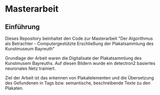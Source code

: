 # Masterarbeit

## Einführung

Dieses Repository beinhaltet den Code zur Masterarbeit  "Der Algorithmus als Betrachter - Computergestützte Erschließung der Plakatsammlung des Kunstmuseum Bayreuth"

Grundlage der Arbeit waren die Digitalisate der Plakatsammlung des Kunstmusem Bayreuths. Auf diesen Bildern wurde ein detectron2 basiertes neuronales Netz trainiert.

Ziel der Arbeit ist das erkennen von Plakatelementen und die Übersetzung des Gefundenen in Tags bzw. semantische, beschreibende Texte zu den Plakaten.
